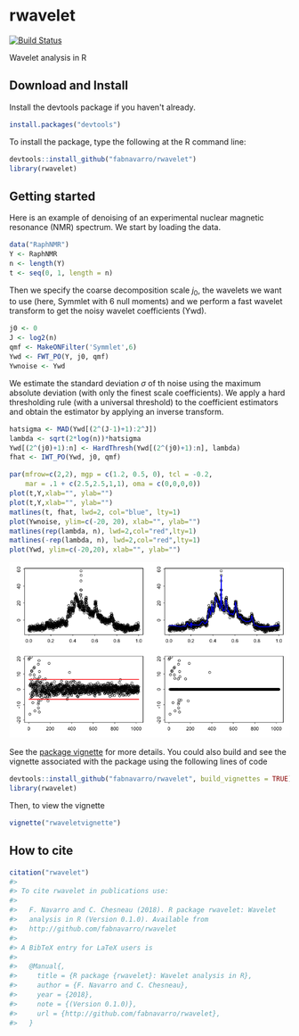 rwavelet
========

[![Build Status](https://travis-ci.org/fabnavarro/rwavelet.svg)](https://travis-ci.org/fabnavarro/rwavelet)

Wavelet analysis in R

Download and Install
--------------------

Install the devtools package if you haven't already.

``` r
install.packages("devtools")
```

To install the package, type the following at the R command line:

``` r
devtools::install_github("fabnavarro/rwavelet")
library(rwavelet)
```

Getting started
---------------

Here is an example of denoising of an experimental nuclear magnetic resonance (NMR) spectrum. We start by loading the data.

``` r
data("RaphNMR")
Y <- RaphNMR
n <- length(Y)
t <- seq(0, 1, length = n)
```

Then we specify the coarse decomposition scale *j*<sub>0</sub>, the wavelets we want to use (here, Symmlet with 6 null moments) and we perform a fast wavelet transform to get the noisy wavelet coefficients (Ywd).

``` r
j0 <- 0
J <- log2(n)
qmf <- MakeONFilter('Symmlet',6)
Ywd <- FWT_PO(Y, j0, qmf)
Ywnoise <- Ywd
```

We estimate the standard deviation *σ* of th noise using the maximum absolute deviation (with only the finest scale coefficients). We apply a hard thresholding rule (with a universal threshold) to the coefficient estimators and obtain the estimator by applying an inverse transform.

``` r
hatsigma <- MAD(Ywd[(2^(J-1)+1):2^J])
lambda <- sqrt(2*log(n))*hatsigma
Ywd[(2^(j0)+1):n] <- HardThresh(Ywd[(2^(j0)+1):n], lambda)
fhat <- IWT_PO(Ywd, j0, qmf)
```

``` r
par(mfrow=c(2,2), mgp = c(1.2, 0.5, 0), tcl = -0.2,
    mar = .1 + c(2.5,2.5,1,1), oma = c(0,0,0,0))
plot(t,Y,xlab="", ylab="")
plot(t,Y,xlab="", ylab="")
matlines(t, fhat, lwd=2, col="blue", lty=1)
plot(Ywnoise, ylim=c(-20, 20), xlab="", ylab="")
matlines(rep(lambda, n), lwd=2,col="red",lty=1)
matlines(-rep(lambda, n), lwd=2,col="red",lty=1)
plot(Ywd, ylim=c(-20,20), xlab="", ylab="")
```

![](inst/doc/readme_img/NMR-1.png)

See the [package vignette](http://fnavarro.perso.math.cnrs.fr/rpackage/rwaveletvignette.html) for more details. You could also build and see the vignette associated with the package using the following lines of code

``` r
devtools::install_github("fabnavarro/rwavelet", build_vignettes = TRUE)
library(rwavelet)
```

Then, to view the vignette

``` r
vignette("rwaveletvignette")
```

How to cite
-----------

``` r
citation("rwavelet")
#> 
#> To cite rwavelet in publications use:
#> 
#>   F. Navarro and C. Chesneau (2018). R package rwavelet: Wavelet
#>   analysis in R (Version 0.1.0). Available from
#>   http://github.com/fabnavarro/rwavelet
#> 
#> A BibTeX entry for LaTeX users is
#> 
#>   @Manual{,
#>     title = {R package {rwavelet}: Wavelet analysis in R},
#>     author = {F. Navarro and C. Chesneau},
#>     year = {2018},
#>     note = {(Version 0.1.0)},
#>     url = {http://github.com/fabnavarro/rwavelet},
#>   }
```
